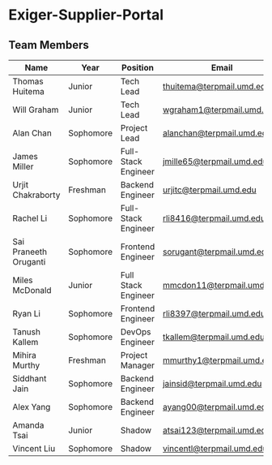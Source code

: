 # Exiger-Supplier-Portal

## Team Members

| Name                  | Year      | Position            | Email                     | LinkedIn                                                            |
| --------------------- | --------- | ------------------- | ------------------------- | ------------------------------------------------------------------- |
| Thomas Huitema        | Junior    | Tech Lead           | thuitema@terpmail.umd.edu | [Profile](https://www.linkedin.com/in/thomas-huitema/)              |
| Will Graham           | Junior    | Tech Lead           | wgraham1@terpmail.umd.edu | [Profile](https://www.linkedin.com/in/will-graham-4623022a8/)       |
| Alan Chan             | Sophomore | Project Lead        | alanchan@terpmail.umd.edu | [Profile](https://www.linkedin.com/in/alanchan8/)                   |
| James Miller          | Sophomore | Full-Stack Engineer | jmille65@terpmail.umd.edu | [Profile](https://www.linkedin.com/in/james-miller-a0957832a/)      |
| Urjit Chakraborty     | Freshman  | Backend Engineer    | urjitc@terpmail.umd.edu   | [Profile](https://www.linkedin.com/in/urjit-chakraborty-6b855b260/) |
| Rachel Li             | Sophomore | Full-Stack Engineer | rli8416@terpmail.umd.edu  | [Profile](https://www.linkedin.com/in/rachel-w-li/)                 |
| Sai Praneeth Oruganti | Sophomore | Frontend Engineer   | sorugant@terpmail.umd.edu | [Profile](https://www.linkedin.com/in/sp-oruganti/)                 |
| Miles McDonald        | Junior    | Full Stack Engineer | mmcdon11@terpmail.umd.edu | [Profile](https://www.linkedin.com/in/miles-mcdonald-86275023b/)    |
| Ryan Li               | Sophomore | Frontend Engineer   | rli8397@terpmail.umd.edu  | [Profile](https://www.linkedin.com/in/ryan-li-174139257/)           |
| Tanush Kallem         | Sophomore | DevOps Engineer     | tkallem@terpmail.umd.edu  | [Profile](https://www.linkedin.com/in/tanush-kallem-74882b272)      |
| Mihira Murthy         | Freshman  | Project Manager     | mmurthy1@terpmail.umd.edu | [Profile]()                                                         |
| Siddhant Jain         | Sophomore | Backend Engineer    | jainsid@terpmail.umd.edu  | [Profile](https://www.linkedin.com/in/sidjain88tx/)                 |
| Alex Yang             | Sophomore | Backend Engineer    | ayang00@terpmail.umd.edu  | [Profile](https://www.linkedin.com/in/alexyang00/)                  |
| Amanda Tsai           | Junior    | Shadow              | atsai123@terpmail.umd.edu | [Profile](https://www.linkedin.com/in/amanda-tsai-105935287/)       |
| Vincent Liu           | Sophomore | Shadow              | vincentl@terpmail.umd.edu | [Profile](https://www.linkedin.com/in/vincent-liu-cs/)              |
